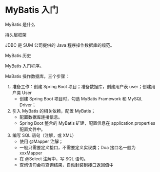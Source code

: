 # MyBatis 入门

MyBatis 是什么

持久层框架



JDBC 是 SUM 公司提供的 Java 程序操作数据库的规范。



MyBatis 历史



MyBatis 入门程序。

MaBatis 操作数据库，三个步骤：

1. 准备工作：创建 Spring Boot 项目；准备数据库，创建用户表 user；创建用户类 User
   - 创建 Spring Boot 项目时，勾选 MyBatis Framework 和 MySQL Driver；
2. 引入 MyBatis 的相关依赖，配置 MyBatis；
   - 配置数据库连接信息。
   - Spring Boot 整合的 MyBatis 矿建，配置信息在 application.properties 配置文件中。
3. 编写 SQL 语句（注解，或 XML）
   - 使用 @Mapper 注解；
   - 一般只需要定义接口，不需要定义实现类；Doa 接口名一般为 xxxMapper
   - 在 @Select 注解中，写 SQL 语句。
   - 查询语句会将查询结果，自动封装到接口返回值中